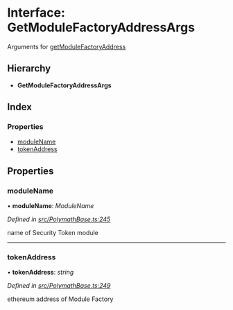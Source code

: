 # Interface: GetModuleFactoryAddressArgs

Arguments for [getModuleFactoryAddress](../classes/_polymathbase_.polymathbase.md#getmodulefactoryaddress)

## Hierarchy

* **GetModuleFactoryAddressArgs**

## Index

### Properties

* [moduleName](_polymathbase_.getmodulefactoryaddressargs.md#modulename)
* [tokenAddress](_polymathbase_.getmodulefactoryaddressargs.md#tokenaddress)

## Properties

###  moduleName

• **moduleName**: *ModuleName*

*Defined in [src/PolymathBase.ts:245](https://github.com/PolymathNetwork/polymath-sdk/blob/e8bbc1e/src/PolymathBase.ts#L245)*

name of Security Token module

___

###  tokenAddress

• **tokenAddress**: *string*

*Defined in [src/PolymathBase.ts:249](https://github.com/PolymathNetwork/polymath-sdk/blob/e8bbc1e/src/PolymathBase.ts#L249)*

ethereum address of Module Factory
